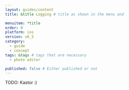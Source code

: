 ```yaml
---
layout: guides/content
title: &title Logging # title as shown in the menu and 

menuitem: *title
order: 0
platform: ios
version: v6_5
category: 
  - guide
  - concept
tags: &tags # tags that are necessary
  - photo editor 

published: false # Either published or not 
---
```


TODO: Kastor :)
